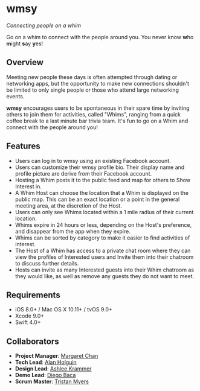 # wmsy
*Connecting people on a whim*

Go on a whim to connect with the people around you.
You never know **w**ho **m**ight **s**ay **y**es!

## Overview
Meeting new people these days is often attempted through dating or networking apps, but the opportunity to make new connections shouldn't be limited to only single people or those who attend large networking events. 

**wmsy** encourages users to be spontaneous in their spare time by inviting others to join them for activities, called "Whims", ranging from a quick coffee break to a last minute bar trivia team. It's fun to go on a Whim and connect with the people around you!

## Features
- Users can log in to wmsy using an existing Facebook account.
- Users can customize their wmsy profile bio. Their display name and profile picture are derive from their Facebook account.
- Hosting a Whim posts it to the public feed and map for others to Show Interest in.
- A Whim Host can choose the location that a Whim is displayed on the public map. This can be an exact location or a point in the general meeting area, at the discretion of the Host.
- Users can only see Whims located within a 1 mile radius of their current location.
- Whims expire in 24 hours or less, depending on the Host's preference, and disappear from the app when they expire.
- Whims can be sorted by category to make it easier to find activities of interest.
- The Host of a Whim has access to a private chat room where they can view the profiles of Interested users and Invite them into their chatroom to discuss further details.
- Hosts can invite as many Interested guests into their Whim chatroom as they would like, as well as remove any guests they do not want to meet.

## Requirements
- iOS 8.0+ / Mac OS X 10.11+ / tvOS 9.0+
- Xcode 9.0+
- Swift 4.0+

## Collaborators
- **Project Manager**: [Margaret Chan](https://github.com/margarethchan)
- **Tech Lead**: [Alan Holguin](https://github.com/lynksdomain)
- **Design Lead**: [Ashlee Krammer](https://github.com/ashleealyse)
- **Demo Lead**: [Diego Baca](https://github.com/adjNoun)
- **Scrum Master**: [Tristan Myers](https://github.com/tristifano)
